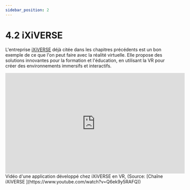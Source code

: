 ```yaml
---
sidebar_position: 2
---
```


# 4.2 iXiVERSE

L'entreprise [iXiVERSE](https://www.ixiverse.com) déjà citée dans les chapitres précédents est un bon exemple de ce que l'on peut faire avec la réalité virtuelle. Elle propose des solutions innovantes pour la formation et l'éducation, en utilisant la VR pour créer des environnements immersifs et interactifs.




<iframe width="560" height="315" src="https://www.youtube.com/embed/Q6ek9y5RAFQ?si=Rl2QXeYF1Nt9P-k-" title="YouTube video player" frameborder="0" allow="accelerometer; autoplay; clipboard-write; encrypted-media; gyroscope; picture-in-picture; web-share" referrerpolicy="strict-origin-when-cross-origin" allowfullscreen></iframe> Vidéo d'une application développé chez iXiVERSE en VR, (Source: [Chaîne iXiVERSE  ](https://www.youtube.com/watch?v=Q6ek9y5RAFQ))
